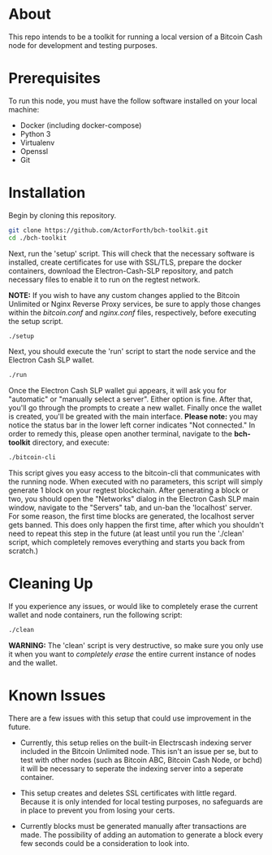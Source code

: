 # About

This repo intends to be a toolkit for running a local version of a Bitcoin Cash node for development and testing purposes.

# Prerequisites

To run this node, you must have the follow software installed on your local machine:

* Docker (including docker-compose)
* Python 3
* Virtualenv
* Openssl
* Git

# Installation

Begin by cloning this repository.

```bash
git clone https://github.com/ActorForth/bch-toolkit.git 
cd ./bch-toolkit
```

Next, run the 'setup' script. This will check that the necessary software is installed, create certificates for use with SSL/TLS, prepare the docker containers, download the Electron-Cash-SLP repository, and patch necessary files to enable it to run on the regtest network.

__NOTE:__ If you wish to have any custom changes applied to the Bitcoin Unlimited or Nginx Reverse Proxy services, be sure to apply those changes within the _bitcoin.conf_ and _nginx.conf_ files, respectively, before executing the setup script.

```bash
./setup
```

Next, you should execute the 'run' script to start the node service and the Electron Cash SLP wallet.

```bash
./run
```

Once the Electron Cash SLP wallet gui appears, it will ask you for "automatic" or "manually select a server". Either option is fine. After that, you'll go through the prompts to create a new wallet. Finally once the wallet is created, you'll be greated with the main interface.
__Please note:__ you may notice the status bar in the lower left corner indicates "Not connected." In order to remedy this, please open another terminal, navigate to the **bch-toolkit** directory, and execute:

```bash
./bitcoin-cli
```
This script gives you easy access to the bitcoin-cli that communicates with the running node. When executed with no parameters, this script will simply generate 1 block on your regtest blockchain. After generating a block or two, you should open the "Networks" dialog in the Electron Cash SLP main window, navigate to the "Servers" tab, and un-ban the 'localhost' server. For some reason, the first time blocks are generated, the localhost server gets banned. This does only happen the first time, after which you shouldn't need to repeat this step in the future (at least until you run the './clean' script, which completely removes everything and starts you back from scratch.)

# Cleaning Up

If you experience any issues, or would like to completely erase the current wallet and node containers, run the following script:

```bash
./clean
```

__WARNING:__ The 'clean' script is very destructive, so make sure you only use it when you want to _completely erase_ the entire current instance of nodes and the wallet.

# Known Issues

There are a few issues with this setup that could use improvement in the future.

* Currently, this setup relies on the built-in Electrscash indexing server included in the Bitcoin Unlimited node. This isn't an issue per se, but to test with other nodes (such as Bitcoin ABC, Bitcoin Cash Node, or bchd) it will be necessary to seperate the indexing server into a seperate container.

* This setup creates and deletes SSL certificates with little regard. Because it is only intended for local testing purposes, no safeguards are in place to prevent you from losing your certs.

* Currently blocks must be generated manually after transactions are made. The possibility of adding an automation to generate a block every few seconds could be a consideration to look into.





